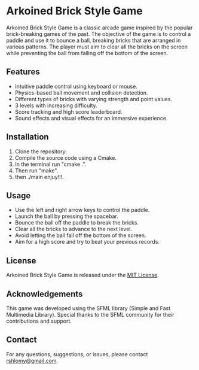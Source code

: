 # Arkoined Brick Style Game

Arkoined Brick Style Game is a classic arcade game inspired by the popular brick-breaking games of the past. The objective of the game is to control a paddle and use it to bounce a ball, breaking bricks that are arranged in various patterns. The player must aim to clear all the bricks on the screen while preventing the ball from falling off the bottom of the screen.

## Features

- Intuitive paddle control using keyboard or mouse.
- Physics-based ball movement and collision detection.
- Different types of bricks with varying strength and point values.
- 3 levels with increasing difficulty.
- Score tracking and high score leaderboard.
- Sound effects and visual effects for an immersive experience.

## Installation

1. Clone the repository:
2. Compile the source code using a Cmake.
3. In the terminal run "cmake .".
4. Then run "make".
5. then ./main enjuy!!!.


## Usage

- Use the left and right arrow keys to control the paddle.
- Launch the ball by pressing the spacebar.
- Bounce the ball off the paddle to break the bricks.
- Clear all the bricks to advance to the next level.
- Avoid letting the ball fall off the bottom of the screen.
- Aim for a high score and try to beat your previous records.


## License

Arkoined Brick Style Game is released under the [MIT License](LICENSE).

## Acknowledgements

This game was developed using the SFML library (Simple and Fast Multimedia Library). Special thanks to the SFML community for their contributions and support.

## Contact

For any questions, suggestions, or issues, please contact rshlomy@gmail.com.

